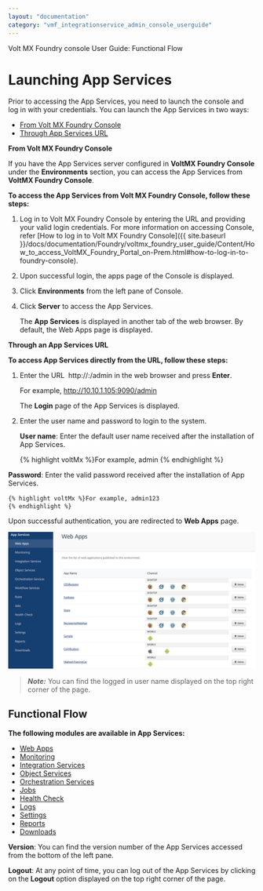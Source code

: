 ```yaml
---
layout: "documentation"
category: "vmf_integrationservice_admin_console_userguide"
---
```

                            

Volt MX  Foundry console User Guide: Functional Flow

Launching App Services
======================

Prior to accessing the App Services, you need to launch the console and log in with your credentials. You can launch the App Services in two ways:

*   [From Volt MX Foundry Console](#MFConsole)
*   [Through App Services URL](#Through_Admin_Console_URL)

**From Volt MX Foundry Console**

If you have the App Services server configured in **VoltMX Foundry Console** under the **Environments** section, you can access the App Services from **VoltMX Foundry Console**.

**To access the App Services from Volt MX Foundry Console, follow these steps:**

1.  Log in to Volt MX Foundry Console by entering the URL and providing your valid login credentials. For more information on accessing Console, refer [How to log in to Volt MX Foundry Console]({{ site.baseurl }}/docs/documentation/Foundry/voltmx_foundry_user_guide/Content/How_to_access_VoltMX_Foundry_Portal_on-Prem.html#how-to-log-in-to-foundry-console).
2.  Upon successful login, the apps page of the Console is displayed.
3.  Click **Environments** from the left pane of Console.
4.  Click **Server** to access the App Services.
    
    The **App Services** is displayed in another tab of the web browser. By default, the Web Apps page is displayed.
    

**Through an App Services URL**

**To access App Services directly from the URL, follow these steps:**

1.  Enter the URL  http://<hostname>:<port>/admin in the web browser and press **Enter**.
    
    For example, http://10.10.1.105:9090/admin
    
    The **Login** page of the App Services is displayed.
    
2.  Enter the user name and password to login to the system.
    
    **User name**: Enter the default user name received after the installation of App Services.
    
    {% highlight voltMx %}For example, admin
    {% endhighlight %}
    
**Password**: Enter the valid password received after the installation of App Services.
    
    {% highlight voltMx %}For example, admin123
    {% endhighlight %}
    
Upon successful authentication, you are redirected to **Web Apps** page.
    

![](Resources/Images/Admin_Console.png)

> **_Note:_** You can find the logged in user name displayed on the top right corner of the page.

Functional Flow
---------------

**The following modules are available in App Services:**

*   [Web Apps](Web_Apps.html)
*   [Monitoring](Monitoring.html)
*   [Integration Services](Integration_Services.html)
*   [Object Services](Object_Services.html)
*   [Orchestration Services](Orchestration_Services.html)
*   [Jobs](Jobs.html)
*   [Health Check](Health_Check.html)
*   [Logs](Logs.html)
*   [Settings](Settings.html)
*   [Reports](Using_Basic_Reports.html)
*   [Downloads](Downloads.html)

**Version**: You can find the version number of the App Services accessed from the bottom of the left pane.

**Logout**: At any point of time, you can log out of the App Services by clicking on the **Logout** option displayed on the top right corner of the page.
